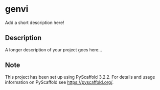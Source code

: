 genvi
=====

Add a short description here!

Description
-----------

A longer description of your project goes here\...

Note
----

This project has been set up using PyScaffold 3.2.2. For details and
usage information on PyScaffold see <https://pyscaffold.org/>.
